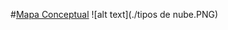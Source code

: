 #[Mapa Conceptual](https://view.genial.ly/5f62cd4ce232c50d9507cdaa/horizontal-infographic-review-mapa-conceptual-tipos-de-nibe)
![alt text](./tipos de nube.PNG)
